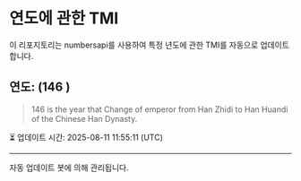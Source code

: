 
# 연도에 관한 TMI

이 리포지토리는 numbersapi를 사용하여 특정 년도에 관한 TMI를 자동으로 업데이트합니다.

## 연도: (146 )
> 146 is the year that Change of emperor from Han Zhidi to Han Huandi of the Chinese Han Dynasty.

⏳ 업데이트 시간: 2025-08-11 11:55:11 (UTC)

---
자동 업데이트 봇에 의해 관리됩니다.
